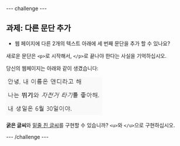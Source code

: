 \--- challenge \---

## 과제: 다른 문단 추가

- 웹 페이지에 다른 2개의 텍스트 아래에 세 번째 문단을 추가 할 수 있나요?

새로운 문단은 `<p>`로 시작해서, `</p>`로 끝나야 한다는 사실을 기억하십시오.

당신의 웹페이지는 아래와 같이 생겼습니다:

![스크린샷](images/birthday-paragraph.png)

**굵은 글씨**와 <u>밑줄 친 글씨</u>를 구현할 수 있습니까? `<u>`와 `</u>`으로 구현하십시오.

\--- /challenge \---